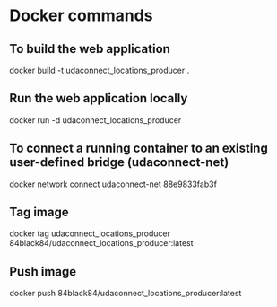 # Docker commands

## To build the web application
docker build -t udaconnect_locations_producer .

## Run the web application locally
docker run -d udaconnect_locations_producer

## To connect a running container to an existing user-defined bridge (udaconnect-net)
docker network connect udaconnect-net 88e9833fab3f

## Tag image
docker tag udaconnect_locations_producer 84black84/udaconnect_locations_producer:latest

## Push image
docker push 84black84/udaconnect_locations_producer:latest